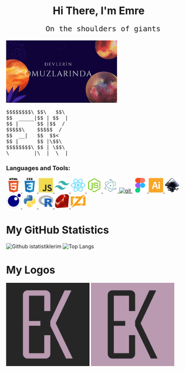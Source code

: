 <h1 style="text-align: center;">Hi There, I'm Emre</h1>

<pre style="text-align:center;font-size: 20px;">
  On the shoulders of giants
</pre>

<img src="https://github.com/emrekayik/svg_files/blob/main/Ads%C4%B1z%20tasar%C4%B1m.png?raw=true" data-canonical-src="https://github.com/emrekayik/svg_files/blob/main/Ads%C4%B1z%20tasar%C4%B1m.png?raw=true" width="60%"/>

<pre>
$$$$$$$$\ $$\   $$\ 
$$  _____|$$ | $$  |
$$ |      $$ |$$  / 
$$$$$\    $$$$$  /  
$$  __|   $$  $$<   
$$ |      $$ |\$$\  
$$$$$$$$\ $$ | \$$\ 
\________|\__|  \__|         
</pre>

<h3 align="left">Languages and Tools:</h3>
<p align="left">
  <a href="https://www.w3.org/html/" target="_blank">
    <img src="https://raw.githubusercontent.com/devicons/devicon/master/icons/html5/html5-original-wordmark.svg" alt="html5" width="40" height="40" />
  </a>
  <a href="https://www.w3schools.com/css/" target="_blank">
    <img src="https://raw.githubusercontent.com/devicons/devicon/master/icons/css3/css3-original-wordmark.svg" alt="css3" width="40" height="40" />
  </a>
  <a href="https://developer.mozilla.org/en-US/docs/Web/JavaScript" target="_blank">
    <img src="https://raw.githubusercontent.com/devicons/devicon/master/icons/javascript/javascript-original.svg" alt="javascript" width="40" height="40" />
  </a>
  <a href="https://tailwindcss.com/" target="_blank">
    <img src="https://raw.githubusercontent.com/devicons/devicon/master/icons/tailwindcss/tailwindcss-plain.svg" alt="tailwindcss" width="40" height="40" />
  </a>
  <a href="https://reactjs.org/" target="_blank">
    <img src="https://raw.githubusercontent.com/devicons/devicon/master/icons/react/react-original.svg" alt="vuejs" width="40" height="40" />
  </a>
  <a href="https://nodejs.org/" target="_blank">
    <img src="https://raw.githubusercontent.com/devicons/devicon/master/icons/nodejs/nodejs-original.svg" alt="nodejs" width="40" height="40" />
  </a>
  <a href="https://www.electronjs.org/" target="_blank">
    <img src="https://raw.githubusercontent.com/devicons/devicon/master/icons/electron/electron-original.svg" alt="electron" width="40" height="40">
  </a>
  <a href="https://git-scm.com/" target="_blank">
    <img src="https://www.vectorlogo.zone/logos/git-scm/git-scm-icon.svg" alt="git" width="40" height="40" />
  </a>
  <a href="https://www.figma.com/" target="_blank">
    <img src="https://raw.githubusercontent.com/devicons/devicon/master/icons/figma/figma-original.svg" alt="figma" width="40" height="40" />
  </a>
  <a href="https://www.adobe.com/tr/products/illustrator.html" target="_blank">
    <img src="https://raw.githubusercontent.com/devicons/devicon/master/icons/illustrator/illustrator-plain.svg" alt="illustrator" width="40" height="40" />
  </a>
  <a href="https://inkscape.org/" target="_blank">
    <img src="https://raw.githubusercontent.com/devicons/devicon/master/icons/inkscape/inkscape-original.svg" alt="inkscape" width="40" height="40" />
  </a>
  <a href="https://www.lua.org/" target="_blank">
    <img src="https://raw.githubusercontent.com/devicons/devicon/master/icons/lua/lua-original.svg" alt="lua" width="40" height="40" />
  </a>
  <a href="https://www.python.org/" target="_blank">
    <img src="https://raw.githubusercontent.com/devicons/devicon/master/icons/python/python-original.svg" alt="python" width="40" height="40" />
  </a>
  <a href="https://www.r-project.org/" target="_blank">
    <img src="https://raw.githubusercontent.com/devicons/devicon/master/icons/r/r-original.svg" alt="r" width="40" height="40" />
  </a>
  <a href="https://www.ruby-lang.org/" target="_blank">
    <img src="https://raw.githubusercontent.com/devicons/devicon/master/icons/ruby/ruby-original.svg" alt="ruby" width="40" height="40" />
  </a>
  <a href="https://ziglang.org/" target="_blank">
    <img src="https://raw.githubusercontent.com/devicons/devicon/master/icons/zig/zig-original.svg" alt="" width="40" height="40" />
  </a>
</p>


# My GitHub Statistics

![Github istatistiklerim](https://github-readme-stats.vercel.app/api?username=emrekayik&show_icons=true&theme=radical)
![Top Langs](https://github-readme-stats.vercel.app/api/top-langs/?username=emrekayik)

# My Logos

<div>
<img src="https://raw.githubusercontent.com/emrekayik/svg_files/main/ANA-LOGO.svg" data-canonical-src="https://raw.githubusercontent.com/emrekayik/svg_files/main/ANA-LOGO.svg" width="45%"/>
<img src="https://raw.githubusercontent.com/emrekayik/svg_files/main/logo1.svg" data-canonical-src="https://raw.githubusercontent.com/emrekayik/svg_files/main/logo1.svg" width="45%"/>
</div>
